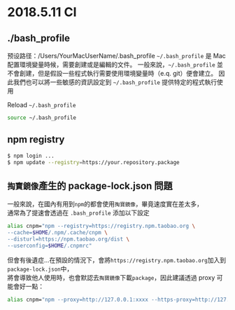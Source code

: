 # 2018.5.11 CI

## ./bash_profile

预设路径：/Users/YourMacUserName/.bash_profile 
`~/.bash_profile` 是 Mac 配置環境變量時候，需要創建或是編輯的文件。
一般來說，`~/.bash_profile` 並不會創建，但是假設一些程式執行需要使用環境變量時（e.q. git）便會建立。
因此我們也可以將一些敏感的資訊設定到 `~/.bash_profile` 提供特定的程式執行使用

Reload `~/.bash_profile`
```sh
source ~/.bash_profile
```

## npm registry

```sh
$ npm login ...
$ npm update --registry=https://your.repository.package
```

## `掏寶鏡像`產生的 package-lock.json 問題

一般來說，在國內有用到`npm`的都會使用`掏寶鏡像`，畢竟速度實在差太多，  
通常為了提速會透過在 `.bash_profile` 添加以下設定  

```sh
alias cnpm="npm --registry=https://registry.npm.taobao.org \
--cache=$HOME/.npm/.cache/cnpm \
--disturl=https://npm.taobao.org/dist \
--userconfig=$HOME/.cnpmrc"
```

但會有後遺症...在預設的情況下，會將`https://registry.npm.taobao.org`加入到`package-lock.json`中，  
將會導致他人使用時，也會默認去`掏寶鏡像`下載`package`，因此建議透過 proxy 可能會好一點：  

```sh
alias cnpm="npm --proxy=http://127.0.0.1:xxxx --https-proxy=http://127.0.0.1:xxxx"
```
